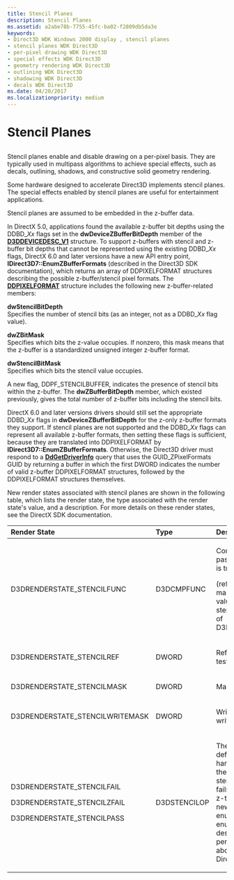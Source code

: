 ```yaml
---
title: Stencil Planes
description: Stencil Planes
ms.assetid: a2abe78b-7755-45fc-ba02-f2809db5da3e
keywords:
- Direct3D WDK Windows 2000 display , stencil planes
- stencil planes WDK Direct3D
- per-pixel drawing WDK Direct3D
- special effects WDK Direct3D
- geometry rendering WDK Direct3D
- outlining WDK Direct3D
- shadowing WDK Direct3D
- decals WDK Direct3D
ms.date: 04/20/2017
ms.localizationpriority: medium
---
```


# Stencil Planes


## <span id="ddk_stencil_planes_gg"></span><span id="DDK_STENCIL_PLANES_GG"></span>


Stencil planes enable and disable drawing on a per-pixel basis. They are typically used in multipass algorithms to achieve special effects, such as decals, outlining, shadows, and constructive solid geometry rendering.

Some hardware designed to accelerate Direct3D implements stencil planes. The special effects enabled by stencil planes are useful for entertainment applications.

Stencil planes are assumed to be embedded in the z-buffer data.

In DirectX 5.0, applications found the available z-buffer bit depths using the DDBD\_*Xx* flags set in the **dwDeviceZBufferBitDepth** member of the [**D3DDEVICEDESC\_V1**](https://msdn.microsoft.com/library/windows/hardware/ff544689) structure. To support z-buffers with stencil and z-buffer bit depths that cannot be represented using the existing DDBD\_*Xx* flags, DirectX 6.0 and later versions have a new API entry point, **IDirect3D7::EnumZBufferFormats** (described in the Direct3D SDK documentation), which returns an array of DDPIXELFORMAT structures describing the possible z-buffer/stencil pixel formats. The [**DDPIXELFORMAT**](https://msdn.microsoft.com/library/windows/hardware/ff550274) structure includes the following new z-buffer-related members:

<span id="dwStencilBitDepth"></span><span id="dwstencilbitdepth"></span><span id="DWSTENCILBITDEPTH"></span>**dwStencilBitDepth**  
Specifies the number of stencil bits (as an integer, not as a DDBD\_*Xx* flag value).

<span id="dwZBitMask"></span><span id="dwzbitmask"></span><span id="DWZBITMASK"></span>**dwZBitMask**  
Specifies which bits the z-value occupies. If nonzero, this mask means that the z-buffer is a standardized unsigned integer z-buffer format.

<span id="dwStencilBitMask"></span><span id="dwstencilbitmask"></span><span id="DWSTENCILBITMASK"></span>**dwStencilBitMask**  
Specifies which bits the stencil value occupies.

A new flag, DDPF\_STENCILBUFFER, indicates the presence of stencil bits within the z-buffer. The **dwZBufferBitDepth** member, which existed previously, gives the total number of z-buffer bits including the stencil bits.

DirectX 6.0 and later versions drivers should still set the appropriate DDBD\_*Xx* flags in **dwDeviceZBufferBitDepth** for the z-only z-buffer formats they support. If stencil planes are not supported and the DDBD\_*Xx* flags can represent all available z-buffer formats, then setting these flags is sufficient, because they are translated into DDPIXELFORMAT by **IDirect3D7::EnumZBufferFormats**. Otherwise, the Direct3D driver must respond to a [**DdGetDriverInfo**](https://msdn.microsoft.com/library/windows/hardware/ff549404) query that uses the GUID\_ZPixelFormats GUID by returning a buffer in which the first DWORD indicates the number of valid z-buffer DDPIXELFORMAT structures, followed by the DDPIXELFORMAT structures themselves.

New render states associated with stencil planes are shown in the following table, which lists the render state, the type associated with the render state's value, and a description. For more details on these render states, see the DirectX SDK documentation.

<table>
<colgroup>
<col width="33%" />
<col width="33%" />
<col width="33%" />
</colgroup>
<thead>
<tr class="header">
<th align="left">Render State</th>
<th align="left">Type</th>
<th align="left">Description</th>
</tr>
</thead>
<tbody>
<tr class="odd">
<td align="left"><p>D3DRENDERSTATE_STENCILFUNC</p></td>
<td align="left"><p>D3DCMPFUNC</p></td>
<td align="left"><p>Comparison function. The test passes if the following expression is true:</p>
<p>(ref &amp; mask) OPERATION (stencil &amp; mask) where <em>ref</em> is the reference value, <em>stencil</em> is the value in the stencil buffer, and <em>mask</em> is the value of D3DRENDERSTATE_STENCILMASK.</p></td>
</tr>
<tr class="even">
<td align="left"><p>D3DRENDERSTATE_STENCILREF</p></td>
<td align="left"><p>DWORD</p></td>
<td align="left"><p>Reference value used in the stencil test.</p></td>
</tr>
<tr class="odd">
<td align="left"><p>D3DRENDERSTATE_STENCILMASK</p></td>
<td align="left"><p>DWORD</p></td>
<td align="left"><p>Mask value used in the stencil test.</p></td>
</tr>
<tr class="even">
<td align="left"><p>D3DRENDERSTATE_STENCILWRITEMASK</p></td>
<td align="left"><p>DWORD</p></td>
<td align="left"><p>Write mask applied to any values written to the stencil buffer.</p></td>
</tr>
<tr class="odd">
<td align="left"><p>D3DRENDERSTATE_STENCILFAIL</p>
<p>D3DRENDERSTATE_STENCILZFAIL</p>
<p>D3DRENDERSTATE_STENCILPASS</p></td>
<td align="left"><p>D3DSTENCILOP</p></td>
<td align="left"><p>These new render states are defined, respectively, to inform the hardware about what to do when the stencil test fails, when the stencil test passes but the z-test fails, and when both the stencil and z-tests pass. The values of these new render states can be set to enumerators of the D3DSTENCILOP enumerated type, which specify the desired stencil operation to be performed. For more information about D3DSTENCILOP, see the DirectX SDK documentation.</p></td>
</tr>
</tbody>
</table>

 

 

 





